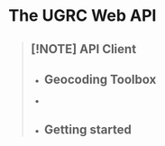 # The UGRC Web API

> [!NOTE]  API Client
> - 
> - ## Geocoding Toolbox
> -  
> - ## Getting started
